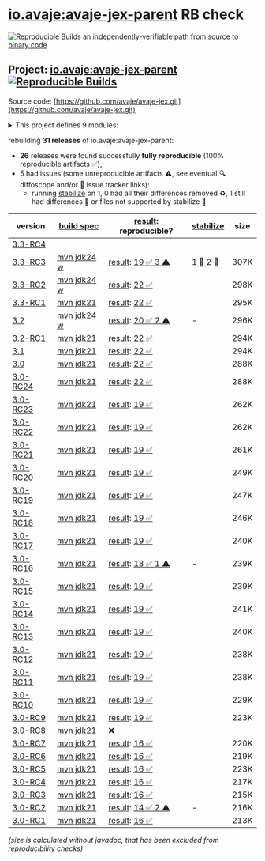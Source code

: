 [io.avaje:avaje-jex-parent](https://central.sonatype.com/artifact/io.avaje/avaje-jex-parent/versions) RB check
=======

[![Reproducible Builds](https://reproducible-builds.org/images/logos/rb.svg) an independently-verifiable path from source to binary code](https://reproducible-builds.org/)

## Project: [io.avaje:avaje-jex-parent](https://central.sonatype.com/artifact/io.avaje/avaje-jex-parent/versions) [![Reproducible Builds](https://img.shields.io/endpoint?url=https://raw.githubusercontent.com/jvm-repo-rebuild/reproducible-central/master/content/io/avaje/jex/badge.json)](https://github.com/jvm-repo-rebuild/reproducible-central/blob/master/content/io/avaje/jex/README.md)

Source code: [https://github.com/avaje/avaje-jex.git](https://github.com/avaje/avaje-jex.git)

<details><summary>This project defines 9 modules:</summary>

* [io.avaje:avaje-jex](https://central.sonatype.com/artifact/io.avaje/avaje-jex/overview)
* [io.avaje:avaje-jex-freemarker](https://central.sonatype.com/artifact/io.avaje/avaje-jex-freemarker/overview)
* [io.avaje:avaje-jex-grizzly-spi](https://central.sonatype.com/artifact/io.avaje/avaje-jex-grizzly-spi/overview)
* [io.avaje:avaje-jex-htmx](https://central.sonatype.com/artifact/io.avaje/avaje-jex-htmx/overview)
* [io.avaje:avaje-jex-mustache](https://central.sonatype.com/artifact/io.avaje/avaje-jex-mustache/overview)
* [io.avaje:avaje-jex-parent](https://central.sonatype.com/artifact/io.avaje/avaje-jex-parent/overview)
* [io.avaje:avaje-jex-ssl](https://central.sonatype.com/artifact/io.avaje/avaje-jex-ssl/overview)
* [io.avaje:avaje-jex-static-content](https://central.sonatype.com/artifact/io.avaje/avaje-jex-static-content/overview)
* [io.avaje:avaje-jex-test](https://central.sonatype.com/artifact/io.avaje/avaje-jex-test/overview)
</details>

rebuilding **31 releases** of io.avaje:avaje-jex-parent:
- **26** releases were found successfully **fully reproducible** (100% reproducible artifacts :white_check_mark:),
- 5 had issues (some unreproducible artifacts :warning:, see eventual :mag: diffoscope and/or :memo: issue tracker links):
  - running [stabilize](doc/stabilize.md) on 1, 0 had all their differences removed :recycle:, 1 still had differences :rotating_light: or files not supported by stabilize :no_entry_sign:

| version | [build spec](/BUILDSPEC.md) | [result](https://reproducible-builds.org/docs/jvm/): reproducible? | [stabilize](https://github.com/google/oss-rebuild/blob/main/cmd/stabilize/README.md) | size |
| -- | --------- | ------ | ------ | -- |
| [3.3-RC4](https://central.sonatype.com/artifact/io.avaje/avaje-jex-parent/3.3-RC4/pom) | | | |
| [3.3-RC3](https://central.sonatype.com/artifact/io.avaje/avaje-jex-parent/3.3-RC3/pom) | [mvn jdk24 w](avaje-jex-3.3-RC3.buildspec) | [result](avaje-jex-parent-3.3-RC3.buildinfo): [19 :white_check_mark:  3 :warning:](avaje-jex-parent-3.3-RC3.buildcompare) | 1 :rotating_light: 2 :no_entry_sign: | 307K |
| [3.3-RC2](https://central.sonatype.com/artifact/io.avaje/avaje-jex-parent/3.3-RC2/pom) | [mvn jdk24 w](avaje-jex-3.3-RC2.buildspec) | [result](avaje-jex-parent-3.3-RC2.buildinfo): [22 :white_check_mark: ](avaje-jex-parent-3.3-RC2.buildcompare) | | 298K |
| [3.3-RC1](https://central.sonatype.com/artifact/io.avaje/avaje-jex-parent/3.3-RC1/pom) | [mvn jdk21](avaje-jex-3.3-RC1.buildspec) | [result](avaje-jex-parent-3.3-RC1.buildinfo): [22 :white_check_mark: ](avaje-jex-parent-3.3-RC1.buildcompare) | | 295K |
| [3.2](https://central.sonatype.com/artifact/io.avaje/avaje-jex-parent/3.2/pom) | [mvn jdk24 w](avaje-jex-3.2.buildspec) | [result](avaje-jex-parent-3.2.buildinfo): [20 :white_check_mark:  2 :warning:](avaje-jex-parent-3.2.buildcompare) | - | 296K |
| [3.2-RC1](https://central.sonatype.com/artifact/io.avaje/avaje-jex-parent/3.2-RC1/pom) | [mvn jdk21](avaje-jex-3.2-RC1.buildspec) | [result](avaje-jex-parent-3.2-RC1.buildinfo): [22 :white_check_mark: ](avaje-jex-parent-3.2-RC1.buildcompare) | | 294K |
| [3.1](https://central.sonatype.com/artifact/io.avaje/avaje-jex-parent/3.1/pom) | [mvn jdk21](avaje-jex-3.1.buildspec) | [result](avaje-jex-parent-3.1.buildinfo): [22 :white_check_mark: ](avaje-jex-parent-3.1.buildcompare) | | 294K |
| [3.0](https://central.sonatype.com/artifact/io.avaje/avaje-jex-parent/3.0/pom) | [mvn jdk21](avaje-jex-3.0.buildspec) | [result](avaje-jex-parent-3.0.buildinfo): [22 :white_check_mark: ](avaje-jex-parent-3.0.buildcompare) | | 288K |
| [3.0-RC24](https://central.sonatype.com/artifact/io.avaje/avaje-jex-parent/3.0-RC24/pom) | [mvn jdk21](avaje-jex-3.0-RC24.buildspec) | [result](avaje-jex-parent-3.0-RC24.buildinfo): [22 :white_check_mark: ](avaje-jex-parent-3.0-RC24.buildcompare) | | 288K |
| [3.0-RC23](https://central.sonatype.com/artifact/io.avaje/avaje-jex-parent/3.0-RC23/pom) | [mvn jdk21](avaje-jex-3.0-RC23.buildspec) | [result](avaje-jex-parent-3.0-RC23.buildinfo): [19 :white_check_mark: ](avaje-jex-parent-3.0-RC23.buildcompare) | | 262K |
| [3.0-RC22](https://central.sonatype.com/artifact/io.avaje/avaje-jex-parent/3.0-RC22/pom) | [mvn jdk21](avaje-jex-3.0-RC22.buildspec) | [result](avaje-jex-parent-3.0-RC22.buildinfo): [19 :white_check_mark: ](avaje-jex-parent-3.0-RC22.buildcompare) | | 262K |
| [3.0-RC21](https://central.sonatype.com/artifact/io.avaje/avaje-jex-parent/3.0-RC21/pom) | [mvn jdk21](avaje-jex-3.0-RC21.buildspec) | [result](avaje-jex-parent-3.0-RC21.buildinfo): [19 :white_check_mark: ](avaje-jex-parent-3.0-RC21.buildcompare) | | 261K |
| [3.0-RC20](https://central.sonatype.com/artifact/io.avaje/avaje-jex-parent/3.0-RC20/pom) | [mvn jdk21](avaje-jex-3.0-RC20.buildspec) | [result](avaje-jex-parent-3.0-RC20.buildinfo): [19 :white_check_mark: ](avaje-jex-parent-3.0-RC20.buildcompare) | | 249K |
| [3.0-RC19](https://central.sonatype.com/artifact/io.avaje/avaje-jex-parent/3.0-RC19/pom) | [mvn jdk21](avaje-jex-3.0-RC19.buildspec) | [result](avaje-jex-parent-3.0-RC19.buildinfo): [19 :white_check_mark: ](avaje-jex-parent-3.0-RC19.buildcompare) | | 247K |
| [3.0-RC18](https://central.sonatype.com/artifact/io.avaje/avaje-jex-parent/3.0-RC18/pom) | [mvn jdk21](avaje-jex-3.0-RC18.buildspec) | [result](avaje-jex-parent-3.0-RC18.buildinfo): [19 :white_check_mark: ](avaje-jex-parent-3.0-RC18.buildcompare) | | 246K |
| [3.0-RC17](https://central.sonatype.com/artifact/io.avaje/avaje-jex-parent/3.0-RC17/pom) | [mvn jdk21](avaje-jex-3.0-RC17.buildspec) | [result](avaje-jex-parent-3.0-RC17.buildinfo): [19 :white_check_mark: ](avaje-jex-parent-3.0-RC17.buildcompare) | | 240K |
| [3.0-RC16](https://central.sonatype.com/artifact/io.avaje/avaje-jex-parent/3.0-RC16/pom) | [mvn jdk21](avaje-jex-3.0-RC16.buildspec) | [result](avaje-jex-parent-3.0-RC16.buildinfo): [18 :white_check_mark:  1 :warning:](avaje-jex-parent-3.0-RC16.buildcompare) | - | 239K |
| [3.0-RC15](https://central.sonatype.com/artifact/io.avaje/avaje-jex-parent/3.0-RC15/pom) | [mvn jdk21](avaje-jex-3.0-RC15.buildspec) | [result](avaje-jex-parent-3.0-RC15.buildinfo): [19 :white_check_mark: ](avaje-jex-parent-3.0-RC15.buildcompare) | | 239K |
| [3.0-RC14](https://central.sonatype.com/artifact/io.avaje/avaje-jex-parent/3.0-RC14/pom) | [mvn jdk21](avaje-jex-3.0-RC14.buildspec) | [result](avaje-jex-parent-3.0-RC14.buildinfo): [19 :white_check_mark: ](avaje-jex-parent-3.0-RC14.buildcompare) | | 241K |
| [3.0-RC13](https://central.sonatype.com/artifact/io.avaje/avaje-jex-parent/3.0-RC13/pom) | [mvn jdk21](avaje-jex-3.0-RC13.buildspec) | [result](avaje-jex-parent-3.0-RC13.buildinfo): [19 :white_check_mark: ](avaje-jex-parent-3.0-RC13.buildcompare) | | 240K |
| [3.0-RC12](https://central.sonatype.com/artifact/io.avaje/avaje-jex-parent/3.0-RC12/pom) | [mvn jdk21](avaje-jex-3.0-RC12.buildspec) | [result](avaje-jex-parent-3.0-RC12.buildinfo): [19 :white_check_mark: ](avaje-jex-parent-3.0-RC12.buildcompare) | | 238K |
| [3.0-RC11](https://central.sonatype.com/artifact/io.avaje/avaje-jex-parent/3.0-RC11/pom) | [mvn jdk21](avaje-jex-3.0-RC11.buildspec) | [result](avaje-jex-parent-3.0-RC11.buildinfo): [19 :white_check_mark: ](avaje-jex-parent-3.0-RC11.buildcompare) | | 238K |
| [3.0-RC10](https://central.sonatype.com/artifact/io.avaje/avaje-jex-parent/3.0-RC10/pom) | [mvn jdk21](avaje-jex-3.0-RC10.buildspec) | [result](avaje-jex-parent-3.0-RC10.buildinfo): [19 :white_check_mark: ](avaje-jex-parent-3.0-RC10.buildcompare) | | 229K |
| [3.0-RC9](https://central.sonatype.com/artifact/io.avaje/avaje-jex-parent/3.0-RC9/pom) | [mvn jdk21](avaje-jex-3.0-RC9.buildspec) | [result](avaje-jex-parent-3.0-RC9.buildinfo): [19 :white_check_mark: ](avaje-jex-parent-3.0-RC9.buildcompare) | | 223K |
| [3.0-RC8](https://central.sonatype.com/artifact/io.avaje/avaje-jex-parent/3.0-RC8/pom) | [mvn jdk21](avaje-jex-3.0-RC8.buildspec) | :x: | |
| [3.0-RC7](https://central.sonatype.com/artifact/io.avaje/avaje-jex-parent/3.0-RC7/pom) | [mvn jdk21](avaje-jex-3.0-RC7.buildspec) | [result](avaje-jex-parent-3.0-RC7.buildinfo): [16 :white_check_mark: ](avaje-jex-parent-3.0-RC7.buildcompare) | | 220K |
| [3.0-RC6](https://central.sonatype.com/artifact/io.avaje/avaje-jex-parent/3.0-RC6/pom) | [mvn jdk21](avaje-jex-3.0-RC6.buildspec) | [result](avaje-jex-parent-3.0-RC6.buildinfo): [16 :white_check_mark: ](avaje-jex-parent-3.0-RC6.buildcompare) | | 219K |
| [3.0-RC5](https://central.sonatype.com/artifact/io.avaje/avaje-jex-parent/3.0-RC5/pom) | [mvn jdk21](avaje-jex-3.0-RC5.buildspec) | [result](avaje-jex-parent-3.0-RC5.buildinfo): [16 :white_check_mark: ](avaje-jex-parent-3.0-RC5.buildcompare) | | 223K |
| [3.0-RC4](https://central.sonatype.com/artifact/io.avaje/avaje-jex-parent/3.0-RC4/pom) | [mvn jdk21](avaje-jex-3.0-RC4.buildspec) | [result](avaje-jex-parent-3.0-RC4.buildinfo): [16 :white_check_mark: ](avaje-jex-parent-3.0-RC4.buildcompare) | | 217K |
| [3.0-RC3](https://central.sonatype.com/artifact/io.avaje/avaje-jex-parent/3.0-RC3/pom) | [mvn jdk21](avaje-jex-3.0-RC3.buildspec) | [result](avaje-jex-parent-3.0-RC3.buildinfo): [16 :white_check_mark: ](avaje-jex-parent-3.0-RC3.buildcompare) | | 215K |
| [3.0-RC2](https://central.sonatype.com/artifact/io.avaje/avaje-jex-parent/3.0-RC2/pom) | [mvn jdk21](avaje-jex-3.0-RC2.buildspec) | [result](avaje-jex-parent-3.0-RC2.buildinfo): [14 :white_check_mark:  2 :warning:](avaje-jex-parent-3.0-RC2.buildcompare) | - | 216K |
| [3.0-RC1](https://central.sonatype.com/artifact/io.avaje/avaje-jex-parent/3.0-RC1/pom) | [mvn jdk21](avaje-jex-3.0-RC1.buildspec) | [result](avaje-jex-parent-3.0-RC1.buildinfo): [16 :white_check_mark: ](avaje-jex-parent-3.0-RC1.buildcompare) | | 213K |

<i>(size is calculated without javadoc, that has been excluded from reproducibility checks)</i>

